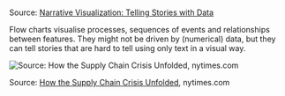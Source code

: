 <p class='center'>
<img src='Data%20story%20genres%20and%20structures%20854bd72307ad4dbda8a777a86347f3df/flowchart.png' alt='' class='max-200' />
</p>

Source: [Narrative Visualization: Telling Stories with Data](https://cpb-us-e1.wpmucdn.com/sites.northwestern.edu/dist/3/3481/files/2015/02/Narrative_Visualization.pdf)

Flow charts visualise processes, sequences of events and relationships between features.  They might not be driven by (numerical) data, but they can tell stories that are hard to tell using only text in a visual way.

![Source: [How the Supply Chain Crisis Unfolded](https://www.nytimes.com/interactive/2021/12/05/business/economy/supply-chain.html), nytimes.com](Data%20story%20genres%20and%20structures%20854bd72307ad4dbda8a777a86347f3df/flowchart-nytimes.png)

Source: [How the Supply Chain Crisis Unfolded](https://www.nytimes.com/interactive/2021/12/05/business/economy/supply-chain.html), nytimes.com